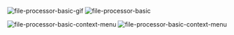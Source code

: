 ![file-processor-basic-gif](/img/file-processor-basic.gif)
![file-processor-basic](/img/file-processor-2-main.png)

![file-processor-basic-context-menu](/img/file-processor-basic-context-menu-1.png)
![file-processor-basic-context-menu](/img/file-processor-basic-context-menu-2.png)